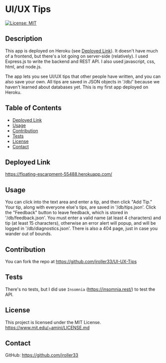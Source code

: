   # UI/UX Tips
  [![License: MIT](https://img.shields.io/badge/License-MIT-blue.svg)](https://opensource.org/licenses/MIT)
  ## Description
  This app is deployed on Heroku (see [Deployed Link](#deployed-link)). It doesn't have much of a frontend, but there's a lot going on server-side (relatively). I used Express.js to write the backend and REST API. I also used javascript, css, html, and node.js.
  
  The app lets you see UI/UX tips
  that other people have written, and you can also save your own. All tips are saved in JSON objects in '/db/' because we haven't learned about databases yet. This is my first app deployed on Heroku.

  ## Table of Contents
  - [Deployed Link](#deployed-link)
  - [Usage](#usage)
  - [Contribution](#contribution)
  - [Tests](#tests)
  - [License](#license)
  - [Contact](#contact)
  
  ## Deployed Link
  https://floating-escarpment-55488.herokuapp.com/
  
  ## Usage
  You can click into the text area and enter a tip, and then click "Add Tip." Your tip, along with everyone else's tips, are saved in '/db/tips.json'.
  Click the "Feedback" button to leave feedback, which is stored in '/db/feedback.json'. You must enter a valid name (at least 4 characters) and tip (at least 15 characters), otherwise an error alert will popup, and will be logged in '/db/diagnostics.json'. There is also a 404 page, just in case you wander out of bounds. <br/>
  


  ## Contribution
  You can fork the repo at https://github.com/jroller33/UI-UX-Tips
  
  ## Tests
  There's no tests, but I did use `Insomnia` (https://insomnia.rest/) to test the API.

  ## License
  This project is licensed under the MIT License. <br/>
  https://www.mit.edu/~amini/LICENSE.md

  ## Contact
  GitHub: https://github.com/jroller33 
  

